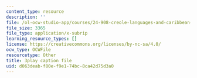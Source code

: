 ```yaml
---
content_type: resource
description: ''
file: /ol-ocw-studio-app/courses/24-908-creole-languages-and-caribbean-identities-spring-2017/d063deabf80ef9e174bc8ca42d75d3a0_xCpg54xUzLE.srt
file_size: 3365
file_type: application/x-subrip
learning_resource_types: []
license: https://creativecommons.org/licenses/by-nc-sa/4.0/
ocw_type: OCWFile
resourcetype: Other
title: 3play caption file
uid: d063deab-f80e-f9e1-74bc-8ca42d75d3a0
---
```

